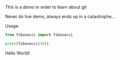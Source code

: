 This is a demo in order to learn about git

Never do live demo, always ends up in a catastrophe...

Usage:
```python
from fibonacci import fibonacci

print(fibonacci(20))
```

Hello World!
